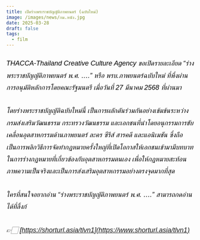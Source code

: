 ```yaml
---
title: เปิดร่างพระราชบัญญัติภาพยนตร์ (ฉบับใหม่)
image: /images/news/กม.หนัง.jpg
date: 2025-03-28
draft: false
tags:
  - film
---
```

<style>
    body {
        color: black;
    }

    h3 {
        color: #ca2031;
        font-family: "IBM Plex Sans Thai", sans-serif;
        font-weight: bold;
        font-size: 26px;
        line-height: 1.8;
    }

    h4 {
        color: black;
        font-family: "IBM Plex Sans Thai", sans-serif;
        font-weight: bold;
        font-size: 20px;
        line-height: 1.8;
    }

h5 {
        color: black;
        font-family: "sarabun", sans-serif;
        font-weight: lighter;
        font-size: 18px;
        line-height: 1.8;
    }
</style>

##### THACCA-Thailand Creative Culture Agency ขอเปิดรายละเอียด “ร่างพระราชบัญญัติภาพยนตร์ พ.ศ. ….” หรือ พรบ.ภาพยนตร์ฉบับใหม่ ที่พึ่งผ่านการอนุมัติหลักการโดยคณะรัฐมนตรี เมื่อวันที่ 27 มีนาคม 2568 ที่ผ่านมา

##### โดยร่างพระราชบัญญัติฉบับใหม่นี้ เป็นการผลักดันร่วมกันอย่างเข้มข้นระหว่างกรมส่งเสริมวัฒนธรรม กระทรวงวัฒนธรรม และเอกชนที่นำโดยอนุกรรมการขับเคลื่อนอุตสาหกรรมด้านภาพยนตร์ ละคร ซีรีส์ สารคดี และแอนิเมชัน ซึ่งถือเป็นการพลิกวิธีการจัดทำกฎหมายครั้งใหญ่ที่เปิดโอกาสให้เอกชนเข้ามามีบทบาทในการร่างกฎหมายที่เกี่ยวข้องกับอุตสาหกรรมตนเอง เพื่อให้กฎหมายสะท้อนภาพความเป็นจริงและเป็นการส่งเสริมอุตสาหกรรมอย่างตรงจุดมากที่สุด

##### ใครที่สนใจอยากอ่าน “ร่างพระราชบัญญัติภาพยนตร์ พ.ศ. ….” สามารถกดอ่านได้ที่ลิ้งก์

##### 👉🏻 [https://shorturl.asia/tlvn1](https://www.shorturl.asia/tlvn1)
